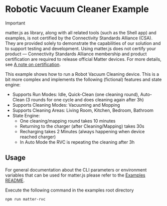 # Robotic Vacuum Cleaner Example

> [!IMPORTANT]
> matter.js as library, along with all related tools (such as the Shell app) and examples, is not certified by the Connectivity Standards Alliance (CSA). They are provided solely to demonstrate the capabilities of our solution and to support testing and development.  Using matter.js does not certify your product — Connectivity Standards Alliance membership and product certification are required to release official Matter devices. For more details, see [A note on certification](https://github.com/matter-js/matter.js/blob/main/README.md#a-note-on-certification).

This example shows how to run a Robot Vacuum Cleaning device. This is a bit more complex and implements the following 
(fictional) features and state engine:
* Supports Run Modes: Idle, Quick-Clean (one cleaning round), Auto-Clean (3 rounds for one cycle and does cleaning again after 3h)
* Supports Cleaning Modes: Vacuuming and Mopping
* Supports Cleaning Areas: Living Room, Kitchen, Bedroom, Bathroom
* State Engine:
  * One cleaning/mapping round takes 10 minutes
  * Returning to the charger (after Cleaning/Mapping) takes 30s
  * Recharging takes 2 Minutes (always happening when device reached charger)
  * In Auto Mode the RVC is repeating the cleaning after 3h

## Usage

For general documentation about the CLI parameters or environment variables that can be used for matter.js please refer to the [Examples README](../../../examples/README.md#cli-usage).

Execute the following command in the examples root directory

```bash
npm run matter-rvc
```
